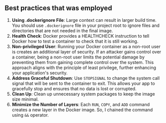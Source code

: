 ## Best practices that was employed
1. **Using .dockerignore File**: Large context can result in larger build time. You should use `.dockerignore` file in your project root to ignore files and directories that are not needed in the final image.
2. **Health Check**: Docker provides a HEALTHCHECK instruction to tell Docker how to test a container to check that it is still working.
3. **Non-privileged User**: Running your Docker container as a non-root user is creates an additional layer of security. If an attacker gains control over a container, being a non-root user limits the potential damage by preventing them from gaining complete control over the system. This approach aligns with the principle of least privilege, further enhancing your application's security.
4. **Address Graceful Shutdown**: Use `STOPSIGNAL` to change the system call signal that will be sent to the container to exit. This allows your app to gracefully stop and ensures that no data is lost or corrupted.
5. **Clean Up**: Clean up unnecessary system packages to keep the image size minimal.
6. **Minimize the Number of Layers**: Each `RUN`, `COPY`, and `ADD` command creates a new layer in the Docker image. So, I chained the command using `&&` operator.

